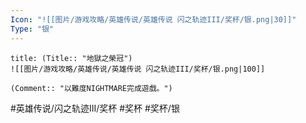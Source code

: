 ```yaml
---
Icon: "![[图片/游戏攻略/英雄传说/英雄传说 闪之轨迹III/奖杯/银.png|30]]"
Type: "银"
---
```

```ad-ed-sen-3-silver
title: (Title:: "地獄之榮冠")
![[图片/游戏攻略/英雄传说/英雄传说 闪之轨迹III/奖杯/银.png|100]]

(Comment:: "以難度NIGHTMARE完成遊戲。")
```

#英雄传说/闪之轨迹III/奖杯  #奖杯 #奖杯/银
